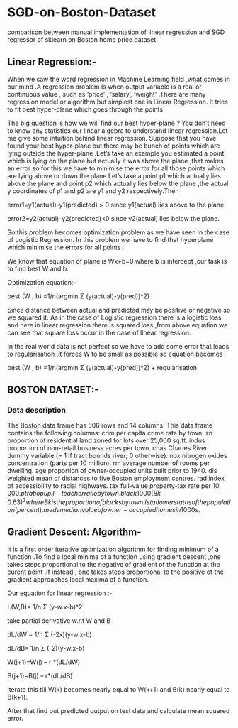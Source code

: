 # SGD-on-Boston-Dataset
comparison between manual implementation of linear regression and SGD regressor of sklearn on Boston home price dataset

## Linear Regression:-

When we saw the word regression in Machine Learning field ,what comes in our mind .A regression problem is when output variable is a real or continuous value , such as ‘price’ , ‘salary’, ‘weight’ .There are many regression model or algorithm but simplest one is Linear Regression.
It tries to fit best hyper-plane which goes through the points 



The big question is how we will find our best hyper-plane ?
You don’t need to know any statistics our linear algebra to understand linear regression.Let me give some intuition behind linear regression.
Suppose that you have found your best hyper-plane but there may be bunch of points which are lying outside  the hyper-plane .Let’s take an example you estimated a point which is lying on the plane but actually it was above the plane ,that makes an error so for this we have to minimise the error for all those points which are lying above or down the plane.Let’s take a point p1 which actually lies above the plane and point p2 which actually lies below the plane ,the actual y coordinates of p1 and p2 are y1 and y2 respectively.Then

error1=y1(actual)-y1(predicted) > 0 since y1(actual) lies above to the plane

error2=y2(actual)-y2(predicted)<0 since y2(actual) lies below the plane.



So this problem becomes optimization problem as we have seen in the case of Logistic Regression. In this problem we have to find that hyperplane which minimise the errors for all points .

We know that equation of plane is Wx+b=0 where b is intercept ,our task is to find best W and b.

Optimization equation:-

                         
best (W , b) =1/n(argmin Σ (y(actual)-y(pred))^2)
                       
                        
Since distance between actual and predicted may be positive or negative so we squared it. As in the case of Logistic regression there is a logistic loss and here in linear regression there is squared loss ,from above equation we can see that square loss occur in the case of linear regression.

In the real world data is not perfect so we have to add some error that leads to regularisation ,it forces W to be small as possible so equation becomes



                         
best (W , b) =1/n(argmin Σ (y(actual)-y(pred))^2) + regularisation
                       


## BOSTON DATASET:-

### Data description
The Boston data frame has 506 rows and 14 columns.
This data frame contains the following columns:
crim
per capita crime rate by town.
zn
proportion of residential land zoned for lots over 25,000 sq.ft.
indus
proportion of non-retail business acres per town.
chas
Charles River dummy variable (= 1 if tract bounds river; 0 otherwise).
nox
nitrogen oxides concentration (parts per 10 million).
rm
average number of rooms per dwelling.
age
proportion of owner-occupied units built prior to 1940.
dis
weighted mean of distances to five Boston employment centres.
rad
index of accessibility to radial highways.
tax
full-value property-tax rate per $10,000.
ptratio
pupil-teacher ratio by town.
black
1000(Bk - 0.63)^2 where Bk is the proportion of blacks by town.
lstat
lower status of the population (percent).
medv
median value of owner-occupied homes in $1000s.

## Gradient Descent: Algorithm-
 
It is a first order iterative optimization algorithm for finding minimum of a function .To find a local minima of a function using gradient descent ,one takes steps proportional to the negative of gradient of the function at the curent point .If instead , one takes steps proportional to the positive of the gradient approaches local maxima of a function.

Our equation for linear regression :-
            
L(W,B)= 1/n Σ (y-w.x-b)^2
          
           
take partial derivative w.r.t W and B

           
dL/dW = 1/n Σ (-2x)(y-w.x-b)
           
           
          
dL/dB= 1/n Σ (-2)(y-w.x-b)
         


W(j+1)=W(j) – r *(dL/dW)


B(j+1)=B(j) – r*(dL/dB)


iterate this till W(k) becomes nearly equal to W(k+1) and B(k) nearly equal to B(k+1).


After that find out predicted output on test data and calculate mean squared error.
